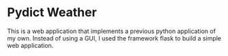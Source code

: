 # Pydict Weather

This is a web application that implements a previous python application of my own. Instead of using a GUI, I used the framework flask to build a simple web application. 